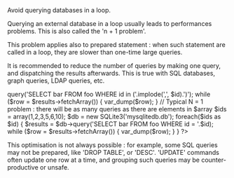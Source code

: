 Avoid querying databases in a loop. 

Querying an external database in a loop usually leads to performances problems. This is also called the 'n + 1 problem'. 

This problem applies also to prepared statement : when such statement are called in a loop, they are slower than one-time large queries.

It is recommended to reduce the number of queries by making one query, and dispatching the results afterwards. This is true with SQL databases, graph queries, LDAP queries, etc. 

<?php

// Typical N = 1 problem : there will be as many queries as there are elements in $array
$ids = array(1,2,3,5,6,10);

$db = new SQLite3('mysqlitedb.db');

// all the IDS are merged into the query at once
$results = $db->query('SELECT bar FROM foo WHERE id  in ('.implode(',', $id).')');
while ($row = $results->fetchArray()) {
    var_dump($row);
}


// Typical N = 1 problem : there will be as many queries as there are elements in $array
$ids = array(1,2,3,5,6,10);

$db = new SQLite3('mysqlitedb.db');

foreach($ids as $id) {
    $results = $db->query('SELECT bar FROM foo WHERE id = '.$id);
    while ($row = $results->fetchArray()) {
        var_dump($row);
    }
}

?>

This optimisation is not always possible : for example, some SQL queries may not be prepared, like 'DROP TABLE', or 'DESC'. 'UPDATE' commands often update one row at a time, and grouping such queries may be counter-productive or unsafe. 

